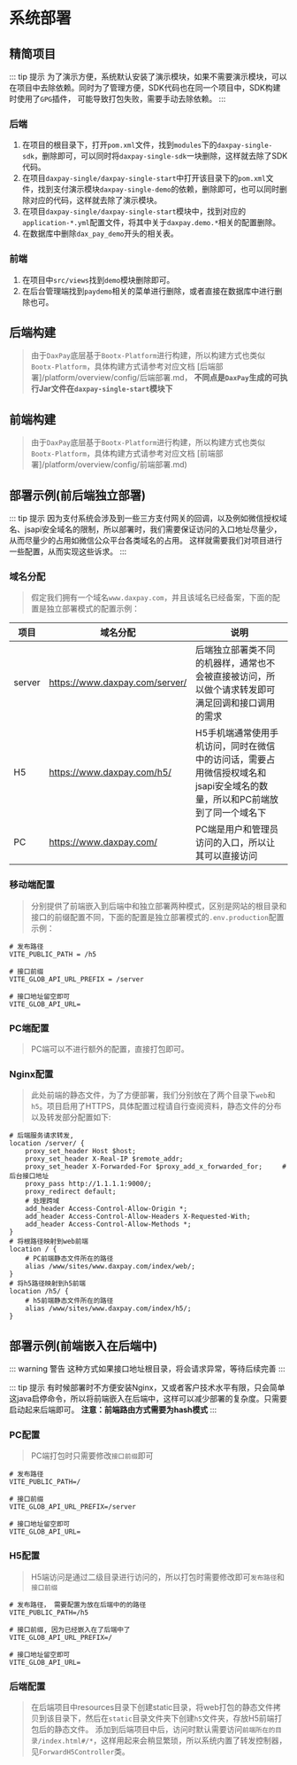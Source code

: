 # 系统部署
## 精简项目
::: tip 提示
为了演示方便，系统默认安装了演示模块，如果不需要演示模块，可以在项目中去除依赖。同时为了管理方便，SDK代码也在同一个项目中，SDK构建时使用了`GPG`插件，
可能导致打包失败，需要手动去除依赖。
:::
### 后端
1. 在项目的根目录下，打开`pom.xml`文件，找到`modules`下的`daxpay-single-sdk`，删除即可，可以同时将`daxpay-single-sdk`一块删除，这样就去除了SDK代码。
2. 在项目`daxpay-single/daxpay-single-start`中打开该目录下的`pom.xml`文件，找到支付演示模块`daxpay-single-demo`的依赖，删除即可，也可以同时删除对应的代码，这样就去除了演示模块。
3. 在项目`daxpay-single/daxpay-single-start`模块中，找到对应的`application-*.yml`配置文件，将其中关于`daxpay.demo.*`相关的配置删除。
4. 在数据库中删除`dax_pay_demo`开头的相关表。
### 前端
1. 在项目中`src/views`找到`demo`模块删除即可。
2. 在后台管理端找到`paydemo`相关的菜单进行删除，或者直接在数据库中进行删除也可。

## 后端构建
> 由于`DaxPay`底层基于`Bootx-Platform`进行构建，所以构建方式也类似`Bootx-Platform`，具体构建方式请参考对应文档 [后端部署]/platform/overview/config/后端部署.md，
> **不同点是`DaxPay`生成的可执行Jar文件在`daxpay-single-start`模块下**

## 前端构建
> 由于`DaxPay`底层基于`Bootx-Platform`进行构建，所以构建方式也类似`Bootx-Platform`，具体构建方式请参考对应文档 [前端部署]/platform/overview/config/前端部署.md)

## 部署示例(前后端独立部署)
::: tip 提示
因为支付系统会涉及到一些三方支付网关的回调，以及例如微信授权域名、jsapi安全域名的限制，所以部署时，我们需要保证访问的入口地址尽量少，从而尽量少的占用如微信公众平台各类域名的占用。
这样就需要我们对项目进行一些配置，从而实现这些诉求。
:::

### 域名分配
> 假定我们拥有一个域名`www.daxpay.com`，并且该域名已经备案，下面的配置是独立部署模式的配置示例：
 
| 项目     | 域名分配                           | 说明                                                                |
|--------|--------------------------------|-------------------------------------------------------------------|
| server | https://www.daxpay.com/server/ | 后端独立部署类不同的机器样，通常也不会被直接被访问，所以做个请求转发即可满足回调和接口调用的需求                  |
| H5     | https://www.daxpay.com/h5/     | H5手机端通常使用手机访问，同时在微信中的访问话，需要占用微信授权域名和jsapi安全域名的数量，所以和PC前端放到了同一个域名下 |
| PC     | https://www.daxpay.com/        | PC端是用户和管理员访问的入口，所以让其可以直接访问                                        |                                                        |


### 移动端配置
> 分别提供了前端嵌入到后端中和独立部署两种模式，区别是网站的根目录和接口的前缀配置不同，下面的配置是独立部署模式的`.env.production`配置示例：

```properties
# 发布路径
VITE_PUBLIC_PATH = /h5

# 接口前缀
VITE_GLOB_API_URL_PREFIX = /server

# 接口地址留空即可
VITE_GLOB_API_URL=
```

### PC端配置
> PC端可以不进行额外的配置，直接打包即可。

### Nginx配置

> 此处前端的静态文件，为了方便部署，我们分别放在了两个目录下`web`和`h5`。项目启用了HTTPS，具体配置过程请自行查阅资料，静态文件的分布以及转发部分配置如下:

```shell
# 后端服务请求转发, 
location /server/ {
    proxy_set_header Host $host; 
    proxy_set_header X-Real-IP $remote_addr; 
    proxy_set_header X-Forwarded-For $proxy_add_x_forwarded_for;     # 后台接口地址
    proxy_pass http://1.1.1.1:9000/; 
    proxy_redirect default; 
    # 处理跨域
    add_header Access-Control-Allow-Origin *; 
    add_header Access-Control-Allow-Headers X-Requested-With; 
    add_header Access-Control-Allow-Methods *; 
}
# 将根路径映射到web前端
location / {
    # PC前端静态文件所在的路径
    alias /www/sites/www.daxpay.com/index/web/; 
}
# 将h5路径映射到h5前端
location /h5/ {
    # h5前端静态文件所在的路径
    alias /www/sites/www.daxpay.com/index/h5/; 
}
```

## 部署示例(前端嵌入在后端中)
::: warning 警告
这种方式如果接口地址根目录，将会请求异常，等待后续完善
:::

::: tip 提示
有时候部署时不方便安装Nginx，又或者客户技术水平有限，只会简单这java启停命令，所以将前端嵌入在后端中，这样可以减少部署的复杂度。只需要启动起来后端即可。
**注意：前端路由方式需要为hash模式**
:::

### PC配置
> PC端打包时只需要修改`接口前缀`即可

```properties
# 发布路径
VITE_PUBLIC_PATH=/

# 接口前缀
VITE_GLOB_API_URL_PREFIX=/server

# 接口地址留空即可
VITE_GLOB_API_URL=
```

### H5配置
> H5端访问是通过二级目录进行访问的，所以打包时需要修改即可`发布路径`和`接口前缀`

```properties
# 发布路径， 需要配置为放在后端中的的路径
VITE_PUBLIC_PATH=/h5

# 接口前缀, 因为已经嵌入在了后端中了
VITE_GLOB_API_URL_PREFIX=/

# 接口地址留空即可
VITE_GLOB_API_URL=
```

### 后端配置
> 在后端项目中resources目录下创建static目录，将web打包的静态文件拷贝到该目录下，然后在`static`目录文件夹下创建`h5`文件夹，存放H5前端打包后的静态文件。
添加到后端项目中后，访问时默认需要访问`前端所在的目录/index.html#/*`，这样用起来会稍显繁琐，所以系统内置了转发控制器，见`ForwardH5Controller`类。
